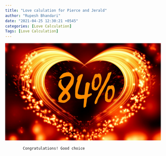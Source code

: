 ```yaml
---
title: "Love calulation for Pierce and Jerald"
author: "Rupesh Bhandari"
date: "2021-04-25 12:30:21 +0545"
categories: [Love Calculation]
Tags: [Love Calculation]
---
```


![Match Picture](/assets/img/lovecal/Pierce-Jerald.jpg)

            Congratulations! Good choice
    